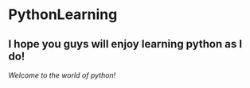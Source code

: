 # PythonLearning
## I hope you guys will enjoy learning python as I do!
*Welcome to the world of python!*
